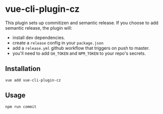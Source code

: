 # vue-cli-plugin-cz

This plugin sets up commitizen and semantic release. 
If you choose to add semantic release, the plugin will:
- install dev dependencies.
- create a `release` config in your `package.json`
- add a `release.yml` github workflow that triggers on push to master.
- you'll need to add `GH_TOKEN` and `NPM_TOKEN` to your repo's secrets.

## Installation

`vue add vue-cli-plugin-cz`

## Usage

`npm run commit`